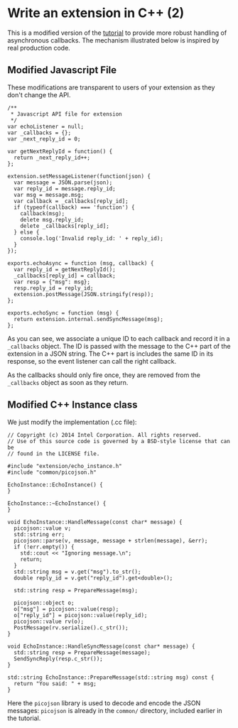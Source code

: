 # Write an extension in C++ (2)

This is a modified version of the [tutorial](#documentation/Tizen_IVI_extensions/17-Write_an_extension_in_C++.md) to provide more robust handling of asynchronous callbacks. The mechanism illustrated below is inspired by real production code.

## Modified Javascript File

These modifications are transparent to users of your extension as they don't change the API.

    /**
     * Javascript API file for extension
     */
    var echoListener = null;
    var _callbacks = {};
    var _next_reply_id = 0;

    var getNextReplyId = function() {
      return _next_reply_id++;
    };

    extension.setMessageListener(function(json) {
      var message = JSON.parse(json);
      var reply_id = message.reply_id;
      var msg = message.msg;
      var callback = _callbacks[reply_id];
      if (typeof(callback) === 'function') {
        callback(msg);
        delete msg.reply_id;
        delete _callbacks[reply_id];
      } else {
        console.log('Invalid reply_id: ' + reply_id);
      }
    });

    exports.echoAsync = function (msg, callback) {
      var reply_id = getNextReplyId();
      _callbacks[reply_id] = callback;
      var resp = {"msg": msg};
      resp.reply_id = reply_id;
      extension.postMessage(JSON.stringify(resp));
    };

    exports.echoSync = function (msg) {
      return extension.internal.sendSyncMessage(msg);
    };

As you can see, we associate a unique ID to each callback and record it in a `_callbacks` object. The ID is passed with the message to the C++ part of the extension in a JSON string. The C++ part is includes the same ID in its response, so the event listener can call the right callback.

As the callbacks should only fire once, they are removed from the `_callbacks` object as soon as they return.

## Modified C++ Instance class

We just modify the implementation (.cc file):

    // Copyright (c) 2014 Intel Corporation. All rights reserved.
    // Use of this source code is governed by a BSD-style license that can be
    // found in the LICENSE file.

    #include "extension/echo_instance.h"
    #include "common/picojson.h"

    EchoInstance::EchoInstance() {
    }

    EchoInstance::~EchoInstance() {
    }

    void EchoInstance::HandleMessage(const char* message) {
      picojson::value v;
      std::string err;
      picojson::parse(v, message, message + strlen(message), &err);
      if (!err.empty()) {
        std::cout << "Ignoring message.\n";
        return;
      }
      std::string msg = v.get("msg").to_str();
      double reply_id = v.get("reply_id").get<double>();

      std::string resp = PrepareMessage(msg);

      picojson::object o;
      o["msg"] = picojson::value(resp);
      o["reply_id"] = picojson::value(reply_id);
      picojson::value rv(o);
      PostMessage(rv.serialize().c_str());
    }

    void EchoInstance::HandleSyncMessage(const char* message) {
      std::string resp = PrepareMessage(message);
      SendSyncReply(resp.c_str());
    }

    std::string EchoInstance::PrepareMessage(std::string msg) const {
      return "You said: " + msg;
    }


Here the `picojson` library is used to decode and encode the JSON messages: `picojson` is already in the `common/` directory, included earlier in the tutorial.
